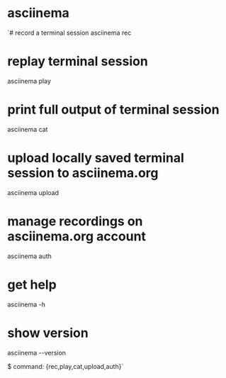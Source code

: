 # asciinema

`# record a terminal session
asciinema rec 

# replay terminal session
asciinema play

# print full output of terminal session
asciinema cat 

# upload locally saved terminal session to asciinema.org 
asciinema upload 

# manage recordings on asciinema.org account
asciinema auth 

# get help 
asciinema <command> -h 

# show version 
asciinema --version 

$ command: {rec,play,cat,upload,auth}`